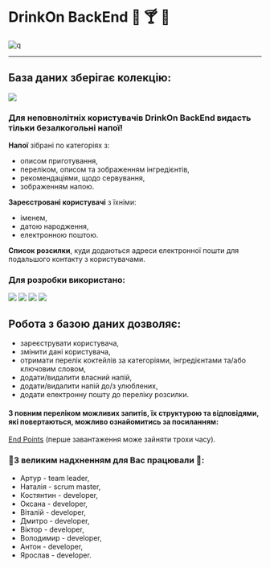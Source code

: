 # DrinkOn BackEnd :wine_glass: :cocktail: :beer: 
![q](https://img.shields.io/badge/DrinkOn-v1.0.1-blue)
____
## **База даних** зберігає колекцію:
![](https://img.shields.io/badge/18+-8A2BE2) 

### Для неповнолітніх користувачів **DrinkOn BackEnd** видасть тільки **безалкогольні** напої!

**Напої** зібрані по категоріях з:
- описом приготування,
- переліком, описом та зображенням інгредієнтів,
- рекомендаціями, щодо сервування,
- зображенням напою.

 **Зареєстровані користувачі** з їхніми:
 - іменем,
 - датою народження,
 - електронною поштою.

**Список розсилки**, куди додаються адреси електронної пошти для подальшого контакту з користувачами.

### Для розробки використано:

![](https://img.shields.io/badge/node.js-v20.0-blue) ![](https://img.shields.io/badge/Mongoose-v8.1.3-orange) ![](https://img.shields.io/badge/.-MongoDB-green) ![](https://img.shields.io/badge/.-Postmen-red)

## Робота з **базою даних** дозволяє:
- зареєструвати користувача,
- змінити дані користувача,
- отримати перелік коктейлів за категоріями, інгредієнтами та/або ключовим словом,
- додати/видалити власний напій,
- додати/видалити напій до/з улюблених,
- додати електронну пошту до переліку розсилки.
#### З повним переліком можливих запитів, їх структурою та відповідями, які повертаються, можливо ознайомитись за посиланням:
[End Points](https://drinkon-backend.onrender.com/api-docs/) (перше завантаження може зайняти трохи часу).

 ### :hammer:З великим надхненням для Вас працювали :wrench::
 - Артур - team leader,
 - Наталія - scrum master,
 - Костянтин - developer,
 - Оксана  - developer,
 - Віталій - developer,
 - Дмитро - developer,
 - Віктор - developer,
 - Володимир - developer,
 - Антон - developer,
 - Ярослав - developer.
